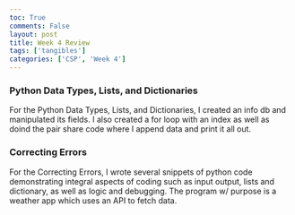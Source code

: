```yaml
---
toc: True
comments: False
layout: post
title: Week 4 Review
tags: ['tangibles']
categories: ['CSP', 'Week 4']
---
```


### Python Data Types, Lists, and Dictionaries

For the Python Data Types, Lists, and Dictionaries, I created an info db and manipulated its fields. I also created a for loop with an index as well as doind the pair share code where I append data and print it all out. 

### Correcting Errors

For the Correcting Errors, I wrote several snippets of python code demonstrating integral aspects of coding such as input output, lists and dictionary, as well as logic and debugging. The program w/ purpose is a weather app which uses an API to fetch data.

